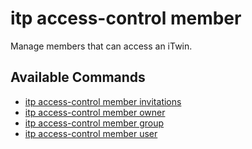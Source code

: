 # itp access-control member

Manage members that can access an iTwin.

## Available Commands

- [itp access-control member invitations](invitations.md)
- [itp access-control member owner](owner/overview.md)
- [itp access-control member group](group/overview.md)
- [itp access-control member user](user/overview.md)
